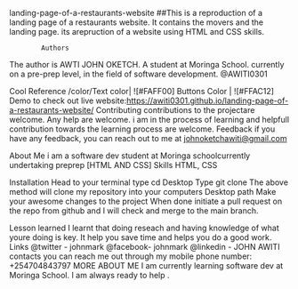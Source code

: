 landing-page-of-a-restaurants-website
##This is a reproduction of a landing page of a restaurants website. It contains the movers and the landing page. its arepruction of a website using HTML and CSS skills.

            Authors
The author is AWTI JOHN OKETCH. A student at Moringa School. currently on a pre-prep level, in the field of software development.
@AWITI0301

Cool Reference
/color/Text color| ![#FAFF00] Buttons Color | ![#FFAC12]
Demo
to check out live website:https://awiti0301.github.io/landing-page-of-a-restaurants-website/
Contributing
contributions to the projectare welcome. Any help are welcome. i am in the process of learning and helpfull contribution towards the learning process are welcome.
Feedback
if you have any feedback, you can reach out to me at johnoketchawiti@gmail.com

About Me
i am a software dev student at Moringa schoolcurrently undertaking preprep [HTML AND CSS]
Skills
HTML, CSS

Installation
Head to your terminal type cd Desktop Type git clone The above method will clone my repository into your computers Desktop path Make your awesome changes to the project When done initiate a pull request on the repo from github and I will check and merge to the main branch.

Lesson learned
I learnt that doing reseach and having knowledge of what youre doing is key. It help you save time and helps you do a good work.
Links
@twitter - johnmark @facebook- johnmark @linkedin - JOHN AWITI
  contacts
  you can reach me out through my mobile phone number: +254704843797
MORE ABOUT ME
I am currently learning software dev at Moringa School. I am always ready to help .